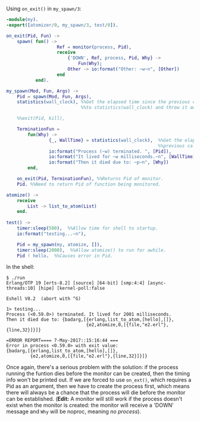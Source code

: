 Using `on_exit()` in `my_spawn/3`:

```erlang
-module(my).
-export([atomizer/0, my_spawn/3, test/0]).

on_exit(Pid, Fun) ->
    spawn( fun() ->
                   Ref = monitor(process, Pid),
                   receive 
                       {'DOWN', Ref, process, Pid, Why} ->
                           Fun(Why);
                       Other -> io:format("Other: ~w~n", [Other])
                   end
           end).

my_spawn(Mod, Fun, Args) ->
    Pid = spawn(Mod, Fun, Args),
    statistics(wall_clock), %%Get the elapsed time since the previous call 
                            %%to statistics(wall_clock) and throw it away.

    %%exit(Pid, kill),

    TerminationFun = 
        fun(Why) ->
                {_, WallTime} = statistics(wall_clock),  %%Get the elapsed time since the 
                                                         %%previous call to statistics(wall_clock).
                io:format("Process (~w) terminated. ", [Pid]),
                io:format("It lived for ~w milliseconds.~n", [WallTime]),
                io:format("Then it died due to: ~p~n", [Why])
        end,

    on_exit(Pid, TerminationFun), %%Returns Pid of monitor.
    Pid. %%Need to return Pid of function being monitored.

atomize() ->
    receive
        List -> list_to_atom(List)
    end.
    
test() ->
    timer:sleep(500),  %%Allow time for shell to startup. 
    io:format("testing...~n"),

    Pid = my_spawn(my, atomize, []),
    timer:sleep(2000),  %%Allow atomize() to run for awhile.
    Pid ! hello.  %%Causes error in Pid.


```

In the shell:
```
$ ./run
Erlang/OTP 19 [erts-8.2] [source] [64-bit] [smp:4:4] [async-threads:10] [hipe] [kernel-poll:false

Eshell V8.2  (abort with ^G)

1> testing...
Process (<0.59.0>) terminated. It lived for 2001 milliseconds.
Then it died due to: {badarg,[{erlang,list_to_atom,[hello],[]},
                              {e2,atomize,0,[{file,"e2.erl"},{line,32}]}]}

=ERROR REPORT==== 7-May-2017::15:16:44 ===
Error in process <0.59.0> with exit value:
{badarg,[{erlang,list_to_atom,[hello],[]},
         {e2,atomize,0,[{file,"e2.erl"},{line,32}]}]}
```

Once again, there's a serious problem with the solution: if the process running the funtion dies before the monitor can be created, then the timing info won't be printed out.  If we are forced to use `on_ext()`, which requires a Pid as an argument, then we have to create the process first, which means there will always be a chance that the process will die before the monitor can be established. (**Edit:** A monitor will still work if the process doesn't exist when the monitor is created: the monitor will receive a 'DOWN' message and `Why` will be noproc, meaning _no process_).

